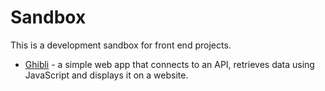 # Sandbox

This is a development sandbox for front end projects.

- [Ghibli](https://nickmwangemi.github.io/sandbox/Ghibli/) - a simple web app that connects to an API, retrieves data using JavaScript and displays it on a website.
